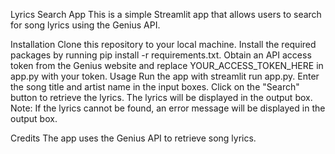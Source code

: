Lyrics Search App
This is a simple Streamlit app that allows users to search for song lyrics using the Genius API.

Installation
Clone this repository to your local machine.
Install the required packages by running pip install -r requirements.txt.
Obtain an API access token from the Genius website and replace YOUR_ACCESS_TOKEN_HERE in app.py with your token.
Usage
Run the app with streamlit run app.py.
Enter the song title and artist name in the input boxes.
Click on the "Search" button to retrieve the lyrics.
The lyrics will be displayed in the output box.
Note: If the lyrics cannot be found, an error message will be displayed in the output box.

Credits
The app uses the Genius API to retrieve song lyrics.